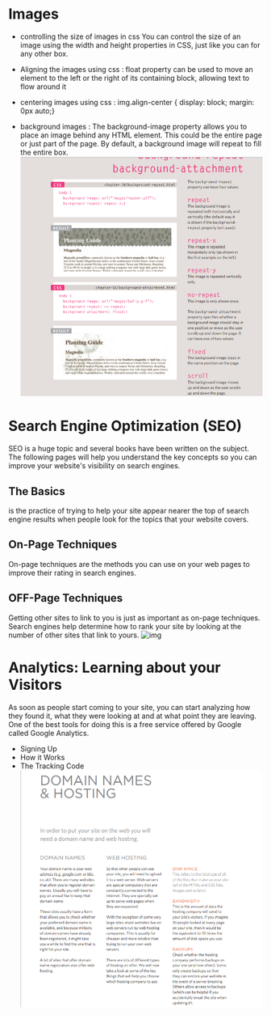 # Images 
* controlling the size of images in css 
You can control the size of an image using the width and 
height properties in CSS, just like you can for any other box. 
* Aligning the images using css :  float property can be used to move an element to the left or the right of its containing block, allowing text to flow around it

* centering images using css  : img.align-center { 
display: block; 
margin: 0px auto;}

* background images : The background-image
property allows you to place an image behind any HTML 
element. This could be the entire page or just part of the page. By 
default, a background image will repeat to fill the entire box.
![img](rep.png)

# Search Engine Optimization (SEO)
SEO is a huge topic and several books have been written on the subject. 
The following pages will help you understand the key concepts so you can 
improve your website's visibility on search engines.

## The Basics 
 is the practice of trying to help your site appear nearer 
the top of search engine results when people look for the topics 
that your website covers.
## On-Page Techniques
On-page techniques are the methods you can use on your 
web pages to improve their rating in search engines.
## OFF-Page Techniques
Getting other sites to link to you is just as important as on-page 
techniques. Search engines help determine how to rank your 
site by looking at the number of other sites that link to yours.
![img](https://www.weidert.com/hubfs/Blog/2020-blog-images/on-page%20SEO%20vs%20off-page.001.png)

# Analytics: Learning about your Visitors
As soon as people start coming to your site, you can start analyzing 
how they found it, what they were looking at and at what point they are 
leaving. One of the best tools for doing this is a free service offered by 
Google called Google Analytics.
* Signing Up
* How it Works
* The Tracking Code
![img](pl.png)